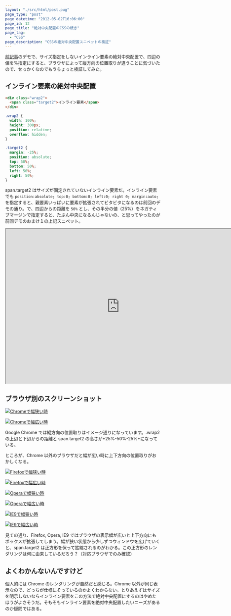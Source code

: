 ```yaml
---
layout: "./src/html/post.pug"
page_type: "post"
page_datetime: "2012-05-02T16:06:00"
page_id: 12
page_title: "絶対中央配置のCSSの続き"
page_tag:
  - "CSS"
page_description: "CSSの絶対中央配置スニペットの検証"
---
```


[前記事](/archives/11.html)のデモで、サイズ指定をしないインライン要素の絶対中央配置で、四辺の値を%指定にすると、ブラウザによって縦方向の位置取りが違うことに気づいたので、せっかくなのでもうちょっと検証してみた。

## インライン要素の絶対中央配置

```html
<div class="wrap2">
  <span class="target2">インライン要素</span>
</div>
```

```css
.wrap2 {
  width: 100%;
  height: 300px;
  position: relative;
  overflow: hidden;
}

.target2 {
  margin: -25%;
  position: absolute;
  top: 50%;
  bottom: 50%;
  left: 50%;
  right: 50%;
}
```

span.target2 はサイズが固定されていないインライン要素だ。インライン要素でも `position:absolute; top:0; bottom:0; left:0; right 0; margin:auto;` を指定すると、親要素いっぱいに要素が拡張されてビタビタになるのは前回のデモの通り。で、四辺からの距離を `50%` とし、その半分の値（25%）をネガティブマージンで指定すると、たぶん中央になるんじゃないの、と思ってやったのが前回デモのおまけ１の上記スニペット。

<iframe width="736" height="500" src="https://jsfiddle.net/wcgba6x0/embedded/result,html,css/" allowfullscreen></iframe>

## ブラウザ別のスクリーンショット

[![Chromeで幅狭い時](/img/inline-element-with-pointer-events-none/chrome_thin.png "Google Chrome 18、ブラウザ幅を狭くした場合")](/img/inline-element-with-pointer-events-none/chrome_thin.png)

[![Chromeで幅広い時](/img/inline-element-with-pointer-events-none/chrome_wide.png "Google Chrome 18、ブラウザ幅を広くした場合")](/img/inline-element-with-pointer-events-none/chrome_wide.png)

Google Chrome では縦方向の位置取りはイメージ通りになっています。.wrap2 の上辺と下辺からの距離と span.target2 の高さが*25%-50%-25%*になっている。

ところが、Chrome 以外のブラウザだと幅が広い時に上下方向の位置取りがおかしくなる。

[![Firefoxで幅狭い時](/img/inline-element-with-pointer-events-none/ff_thin.png "Firefox 12、ブラウザ幅を狭くした場合")](/img/inline-element-with-pointer-events-none/ff_thin.png)

[![Firefoxで幅広い時](/img/inline-element-with-pointer-events-none/ff_wide.png "Firefox 12、ブラウザ幅を広くした場合")](/img/inline-element-with-pointer-events-none/ff_wide.png)

[![Operaで幅狭い時](/img/inline-element-with-pointer-events-none/opera_thin.png "Opera 11.62、ブラウザ幅を狭くした場合")](/img/inline-element-with-pointer-events-none/opera_thin.png)

[![Operaで幅広い時](/img/inline-element-with-pointer-events-none/opera_wide.png "Opera 11.62、ブラウザ幅を広くした場合")](/img/inline-element-with-pointer-events-none/opera_wide.png)

[![IE9で幅狭い時](/img/inline-element-with-pointer-events-none/ie9_thin.png "Internet Explorer 9、ブラウザ幅を狭くした場合")](/img/inline-element-with-pointer-events-none/ie9_thin.png)

[![IE9で幅広い時](/img/inline-element-with-pointer-events-none/ie9_wide.png "Internet Explorer 9、ブラウザ幅を広くした場合")](/img/inline-element-with-pointer-events-none/ie9_wide.png)

見ての通り、Firefox, Opera, IE9 ではブラウザの表示幅が広いと上下方向にもボックスが拡張してしまう。幅が狭い状態から少しずつウィンドウを広げていくと、span.target2 は正方形を保って拡縮されるのがわかる。この正方形のレンダリングは何に由来しているだろう？（対応ブラウザでのみ確認）

## よくわかんないんですけど

個人的には Chrome のレンダリングが自然だと感じる。Chrome 以外が同じ表示なので、どっちが仕様にそっているのかよくわからない。とりあえずはサイズを明示しないならインライン要素をこの方法で絶対中央配置にするのはやめたほうがよさそうだ。そもそもインライン要素を絶対中央配置したいニーズがあるのか疑問ではある。
